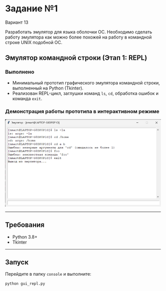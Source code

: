 # Задание №1

Вариант 13

Разработать эмулятор для языка оболочки ОС. Необходимо сделать работу
эмулятора как можно более похожей на работу в командной строке UNIX
подобной ОС.

## Эмулятор командной строки (Этап 1: REPL)

### Выполнено

- Минимальный прототип графического эмулятора командной строки, выполненный на Python (Tkinter).
- Реализован REPL-цикл, заглушки команд `ls`, `cd`, обработка ошибок и команда `exit`.

### Демонстрация работы прототипа в интерактивном режиме

![Пример работы эмулятора](screenshots/demo_session_stage_1.png)

---

## Требования

- Python 3.8+
- Tkinter

---

## Запуск

Перейдите в папку `console` и выполните:

```bash
python gui_repl.py
```
